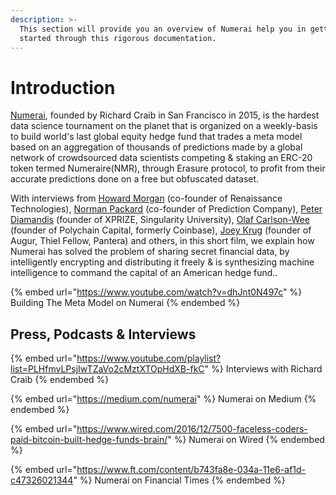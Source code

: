 ```yaml
---
description: >-
  This section will provide you an overview of Numerai help you in getting
  started through this rigorous documentation.
---
```


# Introduction

[Numerai](https://numer.ai), founded by Richard Craib in San Francisco in 2015, is the hardest data science tournament on the planet that is organized on a weekly-basis to build world's last global equity hedge fund that trades a meta model based on an aggregation of thousands of predictions made by a global network of crowdsourced data scientists competing & staking an ERC-20 token termed Numeraire(NMR), through Erasure protocol, to profit from their accurate predictions done on a free but obfuscated dataset.

With interviews from [Howard Morgan](https://en.wikipedia.org/wiki/Howard_L.\_Morgan) (co-founder of Renaissance Technologies), [Norman Packard](https://en.wikipedia.org/wiki/Norman_Packard) (co-founder of Prediction Company), [Peter Diamandis](https://en.wikipedia.org/wiki/Peter_Diamandis) (founder of XPRIZE, Singularity University), [Olaf Carlson-Wee](https://www.crunchbase.com/person/olaf-carlson-wee#section-overview) (founder of Polychain Capital, formerly Coinbase), [Joey Krug](https://www.crunchbase.com/person/joey-krug) (founder of Augur, Thiel Fellow, Pantera) and others, in this short film, we explain how Numerai has solved the problem of sharing secret financial data, by intelligently encrypting and distributing it freely & is synthesizing machine intelligence to command the capital of an American hedge fund..

{% embed url="https://www.youtube.com/watch?v=dhJnt0N497c" %}
Building The Meta Model on Numerai
{% endembed %}



## Press, Podcasts & Interviews

{% embed url="https://www.youtube.com/playlist?list=PLHfmvLPsjIwTZaVo2cMztXTOpHdXB-fkC" %}
Interviews with Richard Craib
{% endembed %}

{% embed url="https://medium.com/numerai" %}
Numerai on Medium
{% endembed %}

{% embed url="https://www.wired.com/2016/12/7500-faceless-coders-paid-bitcoin-built-hedge-funds-brain/" %}
Numerai on Wired
{% endembed %}

{% embed url="https://www.ft.com/content/b743fa8e-034a-11e6-af1d-c47326021344" %}
Numerai on Financial Times
{% endembed %}
